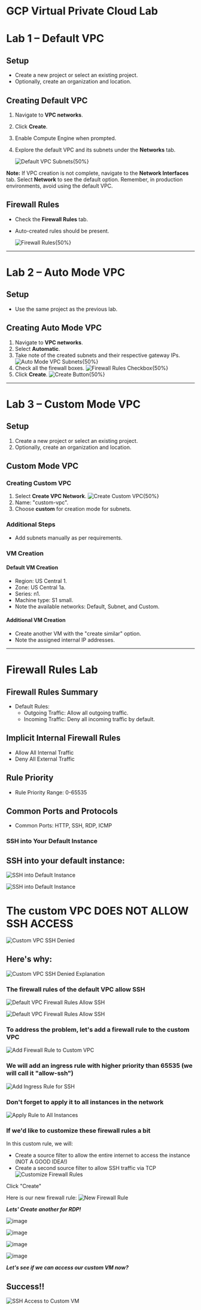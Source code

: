 # GCP Virtual Private Cloud Lab

# Lab 1 – Default VPC

## Setup
- Create a new project or select an existing project.
- Optionally, create an organization and location.

## Creating Default VPC
1. Navigate to **VPC networks**.
2. Click **Create**.
3. Enable Compute Engine when prompted.
4. Explore the default VPC and its subnets under the **Networks** tab.
   
   ![Default VPC Subnets](https://github.com/mindmotivate/GCP/assets/130941970/f8d8279b-217d-48db-b84f-29866050a05b){50%}

**Note:** If VPC creation is not complete, navigate to the **Network Interfaces** tab. Select **Network** to see the default option. Remember, in production environments, avoid using the default VPC.

## Firewall Rules
- Check the **Firewall Rules** tab.
- Auto-created rules should be present.
  
  ![Firewall Rules](https://github.com/mindmotivate/GCP/assets/130941970/fb2bfb39-d0c0-4a04-81b7-bf5bafe38388){50%}

---

# Lab 2 – Auto Mode VPC

## Setup
- Use the same project as the previous lab.

## Creating Auto Mode VPC
1. Navigate to **VPC networks**.
2. Select **Automatic**.
3. Take note of the created subnets and their respective gateway IPs.
   ![Auto Mode VPC Subnets](https://github.com/mindmotivate/GCP/assets/130941970/3192796d-1197-47b1-b7bf-35da9e3ec560){50%}
4. Check all the firewall boxes.
   ![Firewall Rules Checkbox](https://github.com/mindmotivate/GCP/assets/130941970/14cf7039-1d57-4a2a-babb-36f0e05fabca){50%}
5. Click **Create**.
   ![Create Button](https://github.com/mindmotivate/GCP/assets/130941970/941e5e65-b0ef-4aec-b0f4-1344a8d1855c){50%}

---

# Lab 3 – Custom Mode VPC

## Setup
1. Create a new project or select an existing project.
2. Optionally, create an organization and location.

## Custom Mode VPC

### Creating Custom VPC
1. Select **Create VPC Network**.
   ![Create Custom VPC](https://github.com/mindmotivate/GCP/assets/130941970/f9c02c71-6668-4f0c-a829-8a8baaf3b46e){50%}
2. Name: "custom-vpc".
3. Choose **custom** for creation mode for subnets.

### Additional Steps
- Add subnets manually as per requirements.

### VM Creation

#### Default VM Creation
- Region: US Central 1.
- Zone: US Central 1a.
- Series: n1.
- Machine type: S1 small.
- Note the available networks: Default, Subnet, and Custom.

#### Additional VM Creation
- Create another VM with the "create similar" option.
- Note the assigned internal IP addresses.

---

# Firewall Rules Lab

## Firewall Rules Summary
- Default Rules:
  - Outgoing Traffic: Allow all outgoing traffic.
  - Incoming Traffic: Deny all incoming traffic by default.
  
## Implicit Internal Firewall Rules
- Allow All Internal Traffic
- Deny All External Traffic

## Rule Priority
- Rule Priority Range: 0-65535

## Common Ports and Protocols
- Common Ports: HTTP, SSH, RDP, ICMP

### SSH into Your Default Instance
## SSH into your default instance:
![SSH into Default Instance](https://github.com/mindmotivate/GCP/assets/130941970/f3782771-c812-448c-8ac5-b8bee8f938d5)

![SSH into Default Instance](https://github.com/mindmotivate/GCP/assets/130941970/936de153-a4fc-417d-83ec-184eefd2a74d)

# The custom VPC DOES NOT ALLOW SSH ACCESS
![Custom VPC SSH Denied](https://github.com/mindmotivate/GCP/assets/130941970/b089d1d6-1448-491b-91c9-1f16966eb887)

## Here's why:
![Custom VPC SSH Denied Explanation](https://github.com/mindmotivate/GCP/assets/130941970/9f56b5ad-f107-444a-8d44-9459effd5018)

### The firewall rules of the default VPC allow SSH
![Default VPC Firewall Rules Allow SSH](https://github.com/mindmotivate/GCP/assets/130941970/6d83919a-1173-40b4-ba99-6bf7c7e15775)

![Default VPC Firewall Rules Allow SSH](https://github.com/mindmotivate/GCP/assets/130941970/47011ff0-0732-49cb-ab06-59e0a7f90253)

### To address the problem, let's add a firewall rule to the custom VPC
![Add Firewall Rule to Custom VPC](https://github.com/mindmotivate/GCP/assets/130941970/ecf58e24-a11f-4ae3-ab0f-e97bd7e9ef2f)

### We will add an ingress rule with higher priority than 65535 (we will call it "allow-ssh")
![Add Ingress Rule for SSH](https://github.com/mindmotivate/GCP/assets/130941970/490e6372-2b7f-4235-bc72-184c5347544d)

### Don't forget to apply it to all instances in the network
![Apply Rule to All Instances](https://github.com/mindmotivate/GCP/assets/130941970/70cc02d4-89df-442d-8dc9-23e1fb381480)

### If we'd like to customize these firewall rules a bit
In this custom rule, we will:
- Create a source filter to allow the entire internet to access the instance (NOT A GOOD IDEA!)
- Create a second source filter to allow SSH traffic via TCP 
![Customize Firewall Rules](https://github.com/mindmotivate/GCP/assets/130941970/56279ddc-697c-4115-8b40-52322ce7015b)

Click "Create"

Here is our new firewall rule:
![New Firewall Rule](https://github.com/mindmotivate/GCP/assets/130941970/2bd72bdc-7fee-4d23-9176-bc80c51bb2c4)


***Lets' Create another for RDP!***

![image](https://github.com/mindmotivate/GCP/assets/130941970/0f071c2b-3870-4605-8916-9c12e9932f42)

![image](https://github.com/mindmotivate/GCP/assets/130941970/7d45da0b-b881-45cf-b1fb-7e8faf0d88e4)

![image](https://github.com/mindmotivate/GCP/assets/130941970/b850b173-a4ee-4443-8104-06d560f709e9)

![image](https://github.com/mindmotivate/GCP/assets/130941970/2c4c901f-b438-46d3-8fef-d3212dcf1d77)

***Let's see if we can access our custom VM now?***

## Success!!
![SSH Access to Custom VM](https://github.com/mindmotivate/GCP/assets/130941970/0ac69588-e317-499d-95a3-34ccfc53ee37)
